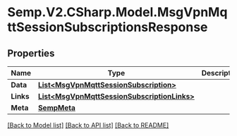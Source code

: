 # Semp.V2.CSharp.Model.MsgVpnMqttSessionSubscriptionsResponse
## Properties

Name | Type | Description | Notes
------------ | ------------- | ------------- | -------------
**Data** | [**List&lt;MsgVpnMqttSessionSubscription&gt;**](MsgVpnMqttSessionSubscription.md) |  | [optional] 
**Links** | [**List&lt;MsgVpnMqttSessionSubscriptionLinks&gt;**](MsgVpnMqttSessionSubscriptionLinks.md) |  | [optional] 
**Meta** | [**SempMeta**](SempMeta.md) |  | 

[[Back to Model list]](../README.md#documentation-for-models) [[Back to API list]](../README.md#documentation-for-api-endpoints) [[Back to README]](../README.md)

